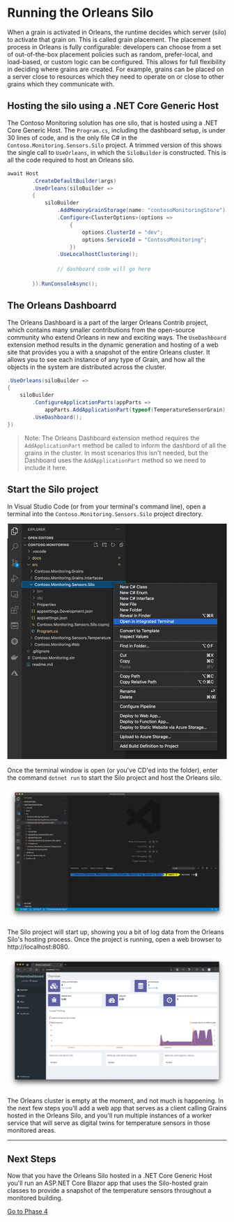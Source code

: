# Running the Orleans Silo

When a grain is activated in Orleans, the runtime decides which server (silo) to activate that grain on. This is called grain placement. The placement process in Orleans is fully configurable: developers can choose from a set of out-of-the-box placement policies such as random, prefer-local, and load-based, or custom logic can be configured. This allows for full flexibility in deciding where grains are created. For example, grains can be placed on a server close to resources which they need to operate on or close to other grains which they communicate with.

## Hosting the silo using a .NET Core Generic Host

The Contoso Monitoring solution has one silo, that is hosted using a .NET Core Generic Host. The `Program.cs`, including the dashboard setup, is under 30 lines of code, and is the only file C# in the `Contoso.Monitoring.Sensors.Silo` project. A trimmed version of this shows the single call to `UseOrleans`, in which the `SiloBuilder` is constructed. This is all the code required to host an Orleans silo.

```csharp
await Host
        .CreateDefaultBuilder(args)
        .UseOrleans(siloBuilder =>
        {
            siloBuilder
                .AddMemoryGrainStorage(name: "contosoMonitoringStore")
                .Configure<ClusterOptions>(options =>
                    {
                        options.ClusterId = "dev";
                        options.ServiceId = "ContosoMonitoring";
                    })
                .UseLocalhostClustering();

                // dashboard code will go here

        }).RunConsoleAsync();
```

## The Orleans Dashboarrd

The Orleans Dashboard is a part of the larger Orleans Contrib project, which contains many smaller contributions from the open-source community who extend Orleans in new and exciting ways. The `UseDashboard` extension method results in the dynamic generation and hosting of a web site that provides you a with a snapshot of the entire Orleans cluster. It allows you to see each instance of any type of Grain, and how all the objects in the system are distributed across the cluster. 

```csharp
.UseOrleans(siloBuilder =>
{
    siloBuilder
        .ConfigureApplicationParts(appParts => 
            appParts.AddApplicationPart(typeof(TemperatureSensorGrain).Assembly).WithReferences())
        .UseDashboard();
})
```

> Note: The Orleans Dashboard extension method requires the `AddApplicationPart` method be called to inform the dashbord of all the grains in the cluster. In most scenarios this isn't needed, but the Dashboard uses the `AddApplicationPart` method so we need to include it here.

## Start the Silo project

In Visual Studio Code (or from your terminal's command line), open a terminal into the `Contoso.Monitoring.Sensors.Silo` project directory. 

![Opening a terminal prompt into the Silo directory.](media/01-open-terminal-silo.png)

Once the terminal window is open (or you've CD'ed into the folder), enter the command `dotnet run` to start the Silo project and host the Orleans silo.

![dotnet run the Silo project](media/02-dotnet-run-silo.png)

The Silo project will start up, showing you a bit of log data from the Orleans Silo's hosting process. Once the project is running, open a web browser to http://localhost:8080.

![Empty Orleans dashboard](media/03-dashboard.png)

The Orleans cluster is empty at the moment, and not much is happening. In the next few steps you'll add a web app that serves as a client calling Grains hosted in the Orleans Silo, and you'll run multiple instances of a worker service that will serve as digital twins for temperature sensors in those monitored areas.

---

## Next Steps

Now that you have the Orleans Silo hosted in a .NET Core Generic Host you'll run an ASP.NET Core Blazor app that uses the Silo-hosted grain classes to provide a snapshot of the temperature sensors throughout a monitored building.

[Go to Phase 4](04-run-blazor-web-app.md)